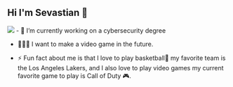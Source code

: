 ## Hi I'm Sevastian 👋
<img src= "https://miro.medium.com/v2/resize:fit:1400/1*FefjABZsli07iiL2C1ysng.gif">
- 🔭 I’m currently working on a cybersecurity degree

- 👨🏽‍💻 I want to make a video game in the future.
  
- ⚡ Fun fact about me is that I love to play basketball🏀 my favorite team is the Los Angeles Lakers, and I also love to play video games my current favorite game to play is Call of Duty 🎮.

<!--
**SevastianC12/SevastianC12** is a ✨ _special_ ✨ repository because its `README.md` (this file) appears on your GitHub profile.

Here are some ideas to get you started:

- 🔭 I’m currently working on a cybersecurity degree 
- 🌱 I want to learn...
- 👯 I’m looking to collaborate on ...
- 🤔 I’m looking for help with ...
- 💬 Ask me about ...
- 📫 How to reach me: ...
- 😄 Pronouns: ...
- ⚡ Fun fact: ...
-->
